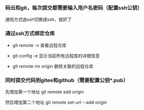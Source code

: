 ### 码云和git，每次提交都需要输入用户名密码（配置ssh公钥）

通信方式由ssh切换成ssh，就好了

### 通过ssh方式绑定仓库

- git remote -v  查看远程仓库
- git config -e  显示当前所有远程库的详细信息

- git remote rm origin 删除关联的远程仓库

### 同时提交代码到gitee和github（需要配置公钥*.pub）

先增加第一个地址 git remote add origin <url1>

然后增加第二个地址 git remote set-url --add origin <url2>